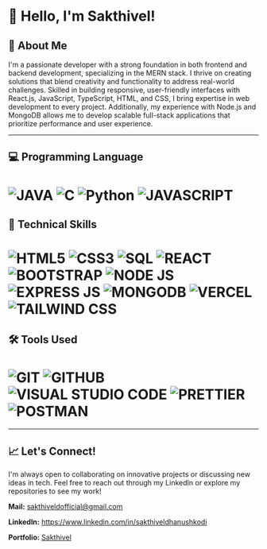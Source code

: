 # 👋 Hello, I'm Sakthivel!



## 🚀 About Me

I'm a passionate developer with a strong foundation in both frontend and backend development, specializing in the MERN stack. I thrive on creating solutions that blend creativity and functionality to address real-world challenges. Skilled in building responsive, user-friendly interfaces with React.js, JavaScript, TypeScript, HTML, and CSS, I bring expertise in web development to every project. Additionally, my experience with Node.js and MongoDB allows me to develop scalable full-stack applications that prioritize performance and user experience.

---

## 💻 Programming Language

   # ![JAVA](https://img.shields.io/badge/Java-orange?style=for-the-badge&logo=java&logoColor=black) ![C](https://img.shields.io/badge/-00599C?style=for-the-badge&logo=c&logoColor=white) ![Python](https://img.shields.io/badge/python-3670A0?style=for-the-badge&logo=python&logoColor=ffdd54) ![JAVASCRIPT](https://img.shields.io/badge/JavaScript-F7DF1E?style=for-the-badge&logo=javascript&logoColor=black)

## 🧰 Technical Skills

  # ![HTML5](https://img.shields.io/badge/HTML5-E34F26?style=for-the-badge&logo=html5&logoColor=white) ![CSS3](https://img.shields.io/badge/CSS3-1572B6?style=for-the-badge&logo=css3&logoColor=white) ![SQL](https://img.shields.io/badge/sql-CC6699?style=for-the-badge&logo=mysql&logoColor=skyblue) ![REACT](https://img.shields.io/badge/React-20232A?style=for-the-badge&logo=react&logoColor=61DAFB) ![BOOTSTRAP](https://img.shields.io/badge/Bootstrap-563D7C?style=for-the-badge&logo=bootstrap&logoColor=white) ![NODE JS](https://img.shields.io/badge/Node.js-43853D?style=for-the-badge&logo=node.js&logoColor=white) ![EXPRESS JS](https://img.shields.io/badge/Express.js-404D59?style=for-the-badge) ![MONGODB](https://img.shields.io/badge/MongoDB-4EA94B?style=for-the-badge&logo=mongodb&logoColor=white) ![VERCEL](https://img.shields.io/badge/Vercel-000000?style=for-the-badge&logo=vercel&logoColor=white) ![TAILWIND CSS](https://img.shields.io/badge/Tailwind_CSS-38B2AC?style=for-the-badge&logo=tailwind-css&logoColor=white)

## 🛠️ Tools Used

   # ![GIT](https://img.shields.io/badge/git-00599C?style=for-the-badge&logo=git&logoColor=white) ![GITHUB](https://img.shields.io/badge/github-black?style=for-the-badge&logo=github&logoColor=white) ![VISUAL STUDIO CODE](https://img.shields.io/badge/visual%20studio%20code-blue?style=for-the-badge&logo=visual&logoColor=white) ![PRETTIER](https://img.shields.io/badge/prettier-blue?style=for-the-badge&logo=prettier&logoColor=white) ![POSTMAN](https://img.shields.io/badge/postman-orange?style=for-the-badge&logo=postman&logoColor=white)

---

## 📈 Let's Connect!

I'm always open to collaborating on innovative projects or discussing new ideas in tech. Feel free to reach out through my LinkedIn or explore my repositories to see my work!

**Mail:** sakthiveldofficial@gmail.com

**LinkedIn:** https://www.linkedin.com/in/sakthiveldhanushkodi

**Portfolio:** [Sakthivel](https://sakthivel-d.vercel.app/)


<!--
**nameissakthi/nameissakthi** is a ✨ _special_ ✨ repository because its `README.md` (this file) appears on your GitHub profile.

Here are some ideas to get you started:

- 🔭 I’m currently working on ...
- 🌱 I’m currently learning ...
- 👯 I’m looking to collaborate on ...
- 🤔 I’m looking for help with ...
- 💬 Ask me about ...
- 📫 How to reach me: ...
- 😄 Pronouns: ...
- ⚡ Fun fact: ...
-->
